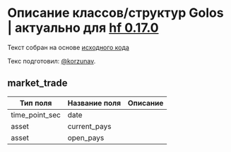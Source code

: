 # Описание классов/структур Golos | актуально для [hf 0.17.0](https://github.com/GolosChain/golos/releases/tag/v0.17.0)
Текст собран на основе [исходного кода](https://github.com/GolosChain/golos/tree/master/plugins/market_history/include/golos/plugins/market_history/market_history_objects.hpp)

Текс подготовил: [@korzunav](https://golos.io/@korzunav).

## market_trade


|Тип поля|Название поля|Описание|
|--------|-------------|--------|
|time_point_sec|date||
|asset|current_pays||
|asset|open_pays||
